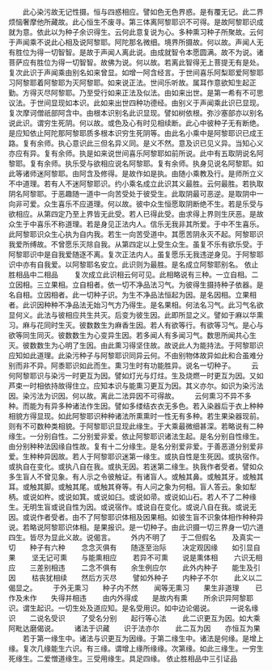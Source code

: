 <!-- { "loadSidebar": true } -->
　　此心染污故无记性摄。恒与四惑相应。譬如色无色界惑。是有覆无记。此二界烦恼奢摩他所藏故。此心恒生不废寻。第三体离阿黎耶识不可得。是故阿黎耶识成就为意。依此以为种子余识得生。云何此意复说为心。多种熏习种子所聚故。云何于声闻乘不说此心相及说阿黎耶。阿陀那名微细。境界所摄故。何以故。声闻人无有胜位为得一切智智。是故于声闻人离此说。由成就智令本愿圆满。故不为说。诸菩萨应有胜位为得一切智智。故佛为说。何以故。若离此智得无上菩提无有是处。复次此识于声闻乘由别名如来曾显。如增一阿含经言。于世间喜乐阿梨耶爱阿黎耶习阿黎耶着阿黎耶为灭阿黎耶。如来说正法。世间乐听故。属耳作意欲知生起正勤。方得灭尽阿黎耶。乃至受行如来正法及似法。由如来出世。是第一希有不可思议法。于世间显现如本识。此如来出世四种功德经。由别义于声闻乘此识已显现。复次摩诃僧祇部阿含中。由根本识别名此识显现。譬如树依根。弥沙塞部亦以别名说此识。谓穷生死阴。何以故。或色及心有时见相续断。此心中彼种子无有断绝。是应知依止阿陀那阿黎耶质多根本识穷生死阴等。由此名小乘中是阿黎耶识已成王路。复有余师。执心意识此三但名异义同。是义不然。意及识已见义异。当知心义亦应有异。复有余师。执是如来说世间喜乐阿黎耶如前所说。此中有五取阴说名阿黎耶。复有余师。执乐受与欲相应说名阿黎耶。复有余师。执身见说名阿黎耶。如此等诸师迷阿黎耶。由阿含及修得。是故作如是执。由随小乘教及行。是师所立义不中道理。若有人不迷阿黎耶识。约小乘名成立此识其义最胜。云何最胜。若执取阴名阿黎耶。于恶趣随一道中一向苦受处于彼受生。此取阴最可恶逆。是取阴中一向非可爱。众生喜乐不应道理。何以故。彼中众生恒愿取阴断绝不生。若是乐受与欲相应。从第四定乃至上界皆无此受。若人已得此受。由求得上界则生厌恶。是故众生于中喜乐不称道理。若是身见正法内人。信乐无我非其所爱。于中不生喜乐。此阿黎耶识众生心执为自内我。若生一向苦受道中。其愿苦阴永灭不起。阿黎耶识我爱所缚故。不曾愿乐灭除自我。从第四定以上受生众生。虽复不乐有欲乐受。于阿黎耶识中是自我爱随逐不离。复次正法内人。虽复愿乐无我违逆身见。于阿黎耶识中亦有自我爱。以阿黎耶名安立。此识则为最胜。是名成立阿黎耶别名。
依止胜相品中二相品
　　复次成立此识相云何可见。此相略说有三种。一立自相。二立因相。三立果相。立自相者。依一切不净品法习气。为彼得生摄持种子依器。是名自相。立因相者。此一切种子识。为生不净品法恒起为因。是名因相。立果相者。此识因种种不净品法无始习气方乃得生。是名果相。何法名习气。此习气名欲显何义。此法与彼相应共生共灭。后变为彼生因。此即所显之义。譬如于麻以华熏习。麻与花同时生灭。彼数数生为麻香生因。若人有欲等行。有欲等习气。是心与欲等同生同灭。彼数数生为心变异生因。若多闻人有多闻习气。数思所闻共心生灭。彼数数生为心明了生因。由此熏习得坚住故。故说此人为能持法。于阿黎耶识应知如此道理。此染污种子与阿黎耶识同异云何。不由别物体故异如此和合虽难分别而非不异。阿黍耶识如此而生。熏习生时有功能胜异。说名一切种子。
　　云何阿黎耶识与染污一时更互为因。譬如灯光与灯炷。生及烧燃一时更互为因。又如芦束一时相依持故得住立。应知本识与能熏习更互为因。其义亦尔。如识为染污法因。染污法为识因。何以故。离此二法异因不可得故。
　　云何熏习不异不多种。而能为有异多种诸法作生因。譬如多缕结衣衣无多色。若入染器后于衣上种种相貌方得显现。如此阿黎耶识种种诸法所熏熏时一性无有多种。若生果染器现前。则有不可数种类相貌。于阿黎耶识显现此缘生。于大乘最微细甚深。若略说有二种缘生。一分别自性。二分别爱非爱。依止阿黎耶识诸法生起。是名分别自性缘生。由分别种种法因缘自性故。复有十二分缘生。是名分别爱非爱。于善恶道分别爱非爱。生种种异因故。若人于阿黎耶识迷第一缘生。或执自性是生死因。或执宿作。或执自在变化。或执八自在我。或执无因。若迷第二缘生。执我作者受者。譬如众多生盲人不曾见象。有人示之令彼触证。有诸盲人。或触其鼻。或触其牙。或触其耳。或触其脚。或触其尾。或触其脊等。有人问之象为何相。盲人答云。象如犁柄。或说如杵。或说如箕。或说如臼。或说如帚。或说如山石。若人不了二种缘生。无明生盲或说自性为因。或说宿作。或说自在变化。或说八自在我。或说无因。或说作者受者。由不了阿黎耶识体相及因果相。如彼生盲不识象体相作种种异说。若略说阿黎耶识体相。是果报识。是一切种子。由此识摄一切三界身一切六道四生。皆尽为显此义故。说偈言。
　　外内不明了　　于二但假名
　　及真实一切　　种子有六种
　　念念灭俱有　　随逐至治际
　　决定观因缘　　如引显自果
　　坚无记可熏　　与能熏相应
　　若异不可熏　　说是熏体相
　　六识无相应　　三差别相违
　　二念不俱有　　余生例应尔
　　此外内种子　　能生及引因
　　枯丧犹相续　　然后方灭尽
　　譬如外种子　　内种子不尔
　　此义以二偈显之。
　　于外无熏习　　种子内不然
　　闻等无熏习　　果生非道理
　　已作及未作　　失得并相违
　　由内外得成　　是故内有熏
　　所余识异阿黎耶识。谓生起识。一切生处及道应知。是名受用识。如中边论偈说。
　　一说名缘识　　二说名受识
　　了受名分别　　起行等心法
　　此二识更互为因。如大乘阿毗达磨偈说。
　　诸法于识藏　　识于法亦尔
　　此二互为因　　亦恒互为果
　　若于第一缘生中。诸法与识更互为因缘。于第二缘生中。诸法是何缘。是增上缘。复次几缘能生六识。有三缘。谓增上缘所缘缘。次第缘。如此三缘生。一穷生死缘生。二爱憎道缘生。三受用缘生。具足四缘。
依止胜相品中三引证品
